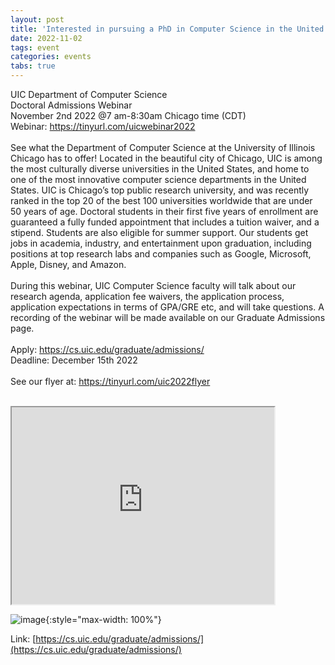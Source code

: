 ```yaml
---
layout: post
title: 'Interested in pursuing a PhD in Computer Science in the United States?'
date: 2022-11-02
tags: event
categories: events
tabs: true
---
```


UIC Department of Computer Science<br>
Doctoral Admissions Webinar<br>
November 2nd 2022 @7 am-8:30am Chicago time (CDT)<br>
Webinar: <a href="https://tinyurl.com/uicwebinar2022">https://tinyurl.com/uicwebinar2022</a><br><br>
See what the Department of Computer Science at the University of Illinois Chicago has to offer! Located in the beautiful city of Chicago, UIC is among the most culturally diverse universities in the United States, and home to one of the most innovative computer science departments in the United States. UIC is Chicago&rsquo;s top public research university, and was recently ranked in the top 20 of the best 100 universities worldwide that are under 50 years of age. Doctoral students in their first five years of enrollment are guaranteed a fully funded appointment that includes a tuition waiver, and a stipend. Students are also eligible for summer support. Our students get jobs in academia, industry, and entertainment upon graduation, including positions at top research labs and companies such as Google, Microsoft, Apple, Disney, and Amazon.<br><br>
During this webinar, UIC Computer Science faculty will talk about our research agenda, application fee waivers, the application process, application expectations in terms of GPA/GRE etc, and will take questions. A recording of the webinar will be made available on our Graduate Admissions page.<br><br>
Apply: <a href="https://cs.uic.edu/graduate/admissions/">https://cs.uic.edu/graduate/admissions/</a><br> 
Deadline: December 15th 2022<br><br>
See our flyer at: <a href="https://tinyurl.com/uic2022flyer">https://tinyurl.com/uic2022flyer</a><br><br>
 <iframe width="420" height="315"src="https://www.youtube.com/embed/eNoBbCm1skM">
</iframe>

![image](https://www.evl.uic.edu/output/originals/cs_ad.png-srcw.jpg){:style="max-width: 100%"}


Link: [https://cs.uic.edu/graduate/admissions/](https://cs.uic.edu/graduate/admissions/)
